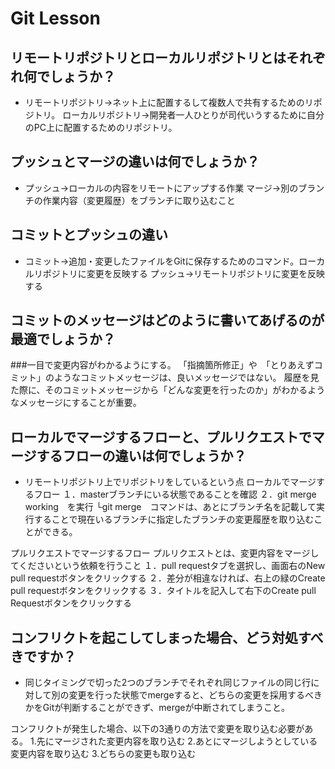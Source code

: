 # Git Lesson

## リモートリポジトリとローカルリポジトリとはそれぞれ何でしょうか？
- リモートリポジトリ→ネット上に配置するして複数人で共有するためのリポジトリ。
ローカルリポジトリ→開発者一人ひとりが司代いうするために自分のPC上に配置するためのリポジトリ。

## プッシュとマージの違いは何でしょうか？
- プッシュ→ローカルの内容をリモートにアップする作業
マージ→別のブランチの作業内容（変更履歴）をブランチに取り込むこと

## コミットとプッシュの違い
- コミット→追加・変更したファイルをGitに保存するためのコマンド。ローカルリポジトリに変更を反映する
プッシュ→リモートリポジトリに変更を反映する

## コミットのメッセージはどのように書いてあげるのが最適でしょうか？
###一目で変更内容がわかるようにする。
「指摘箇所修正」や　「とりあえずコミット」のようなコミットメッセージは、良いメッセージではない。
履歴を見た際に、そのコミットメッセージから「どんな変更を行ったのか」がわかるようなメッセージにすることが重要。

## ローカルでマージするフローと、プルリクエストでマージするフローの違いは何でしょうか？
- リモートリポジトリ上でリポジトリをしているという点
ローカルでマージするフロー
１．masterブランチにいる状態であることを確認
２．git merge working　を実行
└git merge　コマンドは、あとにブランチ名を記載して実行することで現在いるブランチに指定したブランチの変更履歴を取り込むことができる。

プルリクエストでマージするフロー
プルリクエストとは、変更内容をマージしてくださいという依頼を行うこと
１．pull requestタブを選択し、画面右のNew pull requestボタンをクリックする
２．差分が相違なければ、右上の緑のCreate pull requestボタンをクリックする
３．タイトルを記入して右下のCreate pull Requestボタンをクリックする

## コンフリクトを起こしてしまった場合、どう対処すべきですか？
- 同じタイミングで切った2つのブランチでそれぞれ同じファイルの同じ行に対して別の変更を行った状態でmergeすると、どちらの変更を採用するべきかをGitが判断することができず、mergeが中断されてしまうこと。

コンフリクトが発生した場合、以下の3通りの方法で変更を取り込む必要がある。
1.先にマージされた変更内容を取り込む
2.あとにマージしようとしている変更内容を取り込む
3.どちらの変更も取り込む
